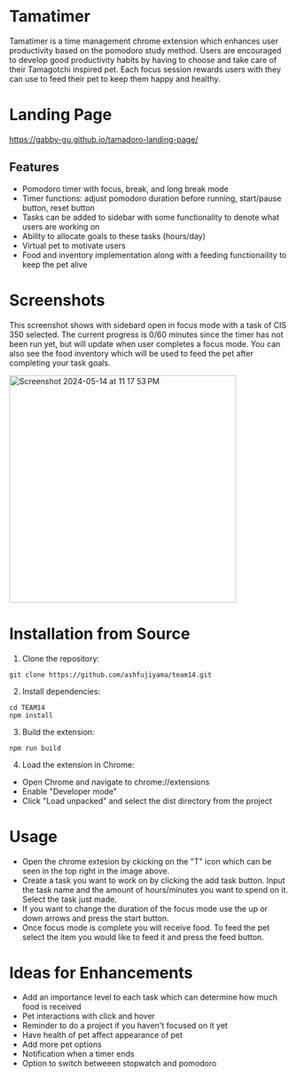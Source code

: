 # Tamatimer
Tamatimer is a time management chrome extension which enhances user productivity based on the pomodoro study method. Users are encouraged to develop good productivity habits by having to choose and take care of their Tamagotchi inspired pet. Each focus session rewards users with they can use to feed their pet to keep them happy and healthy.

# Landing Page
https://gabby-gu.github.io/tamadoro-landing-page/

## Features
* Pomodoro timer with focus, break, and long break mode
* Timer functions: adjust pomodoro duration before running, start/pause button, reset button
* Tasks can be added to sidebar with some functionality to denote what users are working on
* Ability to allocate goals to these tasks (hours/day)
* Virtual pet to motivate users
* Food and inventory implementation along with a feeding functionaility to keep the pet alive

# Screenshots
This screenshot shows with sidebard open in focus mode with a task of CIS 350 selected. The current progress is 0/60 minutes since the timer has not been run yet, but will update when user completes a focus mode. You can also see the food inventory which will be used to feed the pet after completing your task goals.

<img width="409" alt="Screenshot 2024-05-14 at 11 17 53 PM" src="https://github.com/ashfujiyama/team14/assets/114324180/cf9cbb17-3005-43b3-8dd1-450458ca77c9">

# Installation from Source 
1. Clone the repository:
```
git clone https://github.com/ashfujiyama/team14.git
```

2. Install dependencies:
```
cd TEAM14
npm install
```

3. Build the extension:
```
npm run build
```

4. Load the extension in Chrome:
* Open Chrome and navigate to chrome://extensions
* Enable "Developer mode"
* Click "Load unpacked" and select the dist directory from the project


# Usage
* Open the chrome extesion by ckicking on the "T" icon which can be seen in the top right in the image above.
* Create a task you want to work on by clicking the add task button. Input the task name and the amount of hours/minutes you want to spend on it. Select the task just made.
* If you want to change the duration of the focus mode use the up or down arrows and press the start button.
* Once focus mode is complete you will receive food. To feed the pet select the item you would like to feed it and press the feed button.

# Ideas for Enhancements
* Add an importance level to each task which can determine how much food is received
* Pet interactions with click and hover
* Reminder to do a project if you haven't focused on it yet
* Have health of pet affect appearance of pet
* Add more pet options
* Notification when a timer ends
* Option to switch betweeen stopwatch and pomodoro
  
